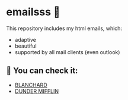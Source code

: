 # emailsss :e-mail:

This repository includes my html emails, which:
- adaptive
- beautiful
- supported by all mail clients (even outlook)

## :eyes: You can check it:
- <a href="https://drozzzdyan.github.io/emailsss/blanchard/index.html">BLANCHARD</a>
- <a href="https://drozzzdyan.github.io/emailsss/dunder-mifflin/index.html">DUNDER MIFFLIN</a>
